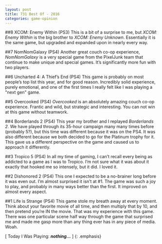 ```yaml
---
layout: post
title: 731 Best Of - 2016
categories: game-opinion
---
```

##8 XCOM: Enemy Within (PS3)
This is a bit of a surprise to me, but *XCOM: Enemy Within* is the big brother to *XCOM: Enemy Unknown*.  Essentially it is the same game, but upgraded and expanded upon in nearly every way.

##7 NomNomGalaxy (PS4)
Another great couch co-op experience, *NomNomGalaxy* is a very special game from the PixelJunk team that continue to make unique and special games.  It’s significantly more fun with two players.

##6 Uncharted 4: A Thief’s End (PS4)
This game is probably on most people’s top list this year, and for good reason.  Incredibly solid experience, purely emotional, and one of the first times I really felt like I was playing a "next gen" game.

##5 Overcooked (PS4)
*Overcooked* is an absolutely amazing couch co-op experience.  Frantic and wild, but strategic and interesting.  You can not win at this game without teamwork.

##4 Borderlands 2 (PS4)
This year my brother and I replayed *Borderlands 2*.  We have played through its 35-hour campaign many many times before (probably 5?), but this time was different because it was on the PS4.  It was also different because we both decided to go for the Platinum trophy for it.  This gave us a different perspective on the game and caused us to approach it differently.

##3 Tropico 5 (PS4)
In all my time of gaming, I can’t recall every being as addicted to a game as I was to Tropico. I’m not sure what it was about it exactly that hooked me so intensely, but it did.  I loved it.

##2 Dishonored 2 (PS4)
This one I expected to be a no-brainer long before it was even out.  I’m almost surprised it isn’t at #1.  The game was such a joy to play, and probably in many ways better than the first.  It improved on almost every aspect.

##1 Life is Strange (PS4)
This game stole my breath away at every moment.  Think about your favorite movie of all time, and then multiply that by 10, and then pretend you’re IN the movie.  That was my experience with this game.  There was one particular scene half way through the game that surprised me and made me gasp more than any thing ever has in any piece of media.  Woah.

[ Today I Was Playing: ***nothing...*** ]
{: .emphasis}